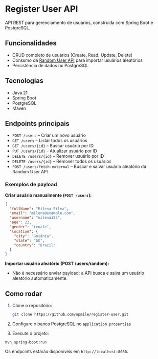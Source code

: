 # Register User API

API REST para gerenciamento de usuários, construída com Spring Boot e PostgreSQL.  

## Funcionalidades

- CRUD completo de usuários (Create, Read, Update, Delete)  
- Consumo da [Random User API](https://randomuser.me/) para importar usuários aleatórios  
- Persistência de dados no PostgreSQL  

## Tecnologias

- Java 21  
- Spring Boot  
- PostgreSQL  
- Maven  

## Endpoints principais

- `POST /users` – Criar um novo usuário  
- `GET /users` – Listar todos os usuários  
- `GET /users/{id}` – Buscar usuário por ID  
- `PUT /users/{id}` – Atualizar usuário por ID  
- `DELETE /users/{id}` – Remover usuário por ID
- `DELETE /users/{id}` – Remover todos os usuários
- `POST /users/fetch-external` – Buscar e salvar usuário aleatório da Random User API

### Exemplos de payload

**Criar usuário manualmente (`POST /users`):**  

```json
{
  "fullName": "Milena Silva",
  "email": "milena@example.com",
  "username": "milena123",
  "age": 22,
  "gender": "female",
  "location": {
    "city": "Goiânia",
    "state": "GO",
    "country": "Brazil"
  }
}
```

**Importar usuário aleatório (POST /users/random):**

- Não é necessário enviar payload; a API busca e salva um usuário aleatório automaticamente.

## Como rodar

1. Clone o repositório:  
   ```bash
   git clone https://github.com/opmile/register-user.git
   ```
   
2. Configure o banco PostgreSQL no `application.properties`

3. Execute o projeto:

`mvn spring-boot:run`

Os endpoints estarão disponíveis em `http://localhost:8080`.

